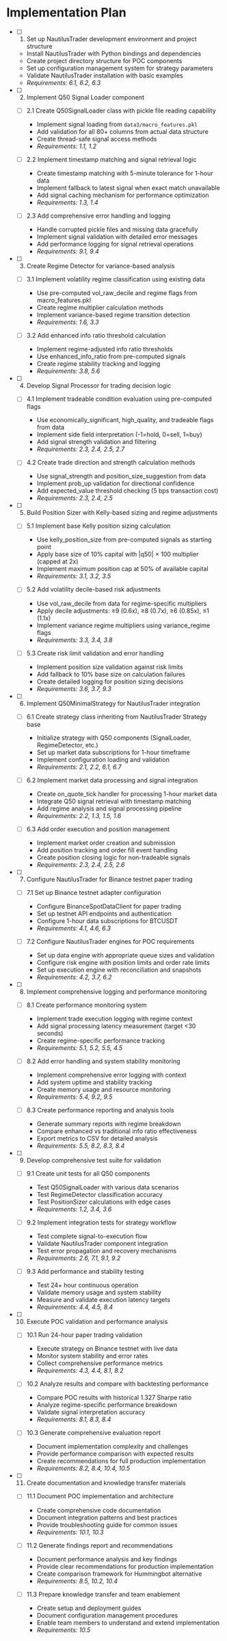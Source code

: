 # Implementation Plan

- [ ] 1. Set up NautilusTrader development environment and project structure
  - Install NautilusTrader with Python bindings and dependencies
  - Create project directory structure for POC components
  - Set up configuration management system for strategy parameters
  - Validate NautilusTrader installation with basic examples
  - _Requirements: 6.1, 6.2, 6.3_

- [ ] 2. Implement Q50 Signal Loader component
  - [ ] 2.1 Create Q50SignalLoader class with pickle file reading capability
    - Implement signal loading from `data3/macro_features.pkl`
    - Add validation for all 80+ columns from actual data structure
    - Create thread-safe signal access methods
    - _Requirements: 1.1, 1.2_

  - [ ] 2.2 Implement timestamp matching and signal retrieval logic
    - Create timestamp matching with 5-minute tolerance for 1-hour data
    - Implement fallback to latest signal when exact match unavailable
    - Add signal caching mechanism for performance optimization
    - _Requirements: 1.3, 1.4_

  - [ ] 2.3 Add comprehensive error handling and logging
    - Handle corrupted pickle files and missing data gracefully
    - Implement signal validation with detailed error messages
    - Add performance logging for signal retrieval operations
    - _Requirements: 9.1, 9.4_

- [ ] 3. Create Regime Detector for variance-based analysis
  - [ ] 3.1 Implement volatility regime classification using existing data
    - Use pre-computed vol_raw_decile and regime flags from macro_features.pkl
    - Create regime multiplier calculation methods
    - Implement variance-based regime transition detection
    - _Requirements: 1.6, 3.3_

  - [ ] 3.2 Add enhanced info ratio threshold calculation
    - Implement regime-adjusted info ratio thresholds
    - Use enhanced_info_ratio from pre-computed signals
    - Create regime stability tracking and logging
    - _Requirements: 3.8, 5.6_

- [ ] 4. Develop Signal Processor for trading decision logic
  - [ ] 4.1 Implement tradeable condition evaluation using pre-computed flags
    - Use economically_significant, high_quality, and tradeable flags from data
    - Implement side field interpretation (-1=hold, 0=sell, 1=buy)
    - Add signal strength validation and filtering
    - _Requirements: 2.3, 2.4, 2.5, 2.7_

  - [ ] 4.2 Create trade direction and strength calculation methods
    - Use signal_strength and position_size_suggestion from data
    - Implement prob_up validation for directional confidence
    - Add expected_value threshold checking (5 bps transaction cost)
    - _Requirements: 2.3, 2.4, 2.5_

- [ ] 5. Build Position Sizer with Kelly-based sizing and regime adjustments
  - [ ] 5.1 Implement base Kelly position sizing calculation
    - Use kelly_position_size from pre-computed signals as starting point
    - Apply base size of 10% capital with |q50| × 100 multiplier (capped at 2x)
    - Implement maximum position cap at 50% of available capital
    - _Requirements: 3.1, 3.2, 3.5_

  - [ ] 5.2 Add volatility decile-based risk adjustments
    - Use vol_raw_decile from data for regime-specific multipliers
    - Apply decile adjustments: ≥9 (0.6x), ≥8 (0.7x), ≥6 (0.85x), ≤1 (1.1x)
    - Implement variance regime multipliers using variance_regime flags
    - _Requirements: 3.3, 3.4, 3.8_

  - [ ] 5.3 Create risk limit validation and error handling
    - Implement position size validation against risk limits
    - Add fallback to 10% base size on calculation failures
    - Create detailed logging for position sizing decisions
    - _Requirements: 3.6, 3.7, 9.3_

- [ ] 6. Implement Q50MinimalStrategy for NautilusTrader integration
  - [ ] 6.1 Create strategy class inheriting from NautilusTrader Strategy base
    - Initialize strategy with Q50 components (SignalLoader, RegimeDetector, etc.)
    - Set up market data subscriptions for 1-hour timeframe
    - Implement configuration loading and validation
    - _Requirements: 2.1, 2.2, 6.1, 6.7_

  - [ ] 6.2 Implement market data processing and signal integration
    - Create on_quote_tick handler for processing 1-hour market data
    - Integrate Q50 signal retrieval with timestamp matching
    - Add regime analysis and signal processing pipeline
    - _Requirements: 2.2, 1.3, 1.5, 1.6_

  - [ ] 6.3 Add order execution and position management
    - Implement market order creation and submission
    - Add position tracking and order fill event handling
    - Create position closing logic for non-tradeable signals
    - _Requirements: 2.3, 2.4, 2.5, 2.6_

- [ ] 7. Configure NautilusTrader for Binance testnet paper trading
  - [ ] 7.1 Set up Binance testnet adapter configuration
    - Configure BinanceSpotDataClient for paper trading
    - Set up testnet API endpoints and authentication
    - Configure 1-hour data subscriptions for BTCUSDT
    - _Requirements: 4.1, 4.6, 6.3_

  - [ ] 7.2 Configure NautilusTrader engines for POC requirements
    - Set up data engine with appropriate queue sizes and validation
    - Configure risk engine with position limits and order rate limits
    - Set up execution engine with reconciliation and snapshots
    - _Requirements: 4.2, 3.7, 6.2_

- [ ] 8. Implement comprehensive logging and performance monitoring
  - [ ] 8.1 Create performance monitoring system
    - Implement trade execution logging with regime context
    - Add signal processing latency measurement (target <30 seconds)
    - Create regime-specific performance tracking
    - _Requirements: 5.1, 5.2, 5.5, 4.5_

  - [ ] 8.2 Add error handling and system stability monitoring
    - Implement comprehensive error logging with context
    - Add system uptime and stability tracking
    - Create memory usage and resource monitoring
    - _Requirements: 5.4, 9.2, 9.5_

  - [ ] 8.3 Create performance reporting and analysis tools
    - Generate summary reports with regime breakdown
    - Compare enhanced vs traditional info ratio effectiveness
    - Export metrics to CSV for detailed analysis
    - _Requirements: 5.5, 8.2, 8.3, 8.4_

- [ ] 9. Develop comprehensive test suite for validation
  - [ ] 9.1 Create unit tests for all Q50 components
    - Test Q50SignalLoader with various data scenarios
    - Test RegimeDetector classification accuracy
    - Test PositionSizer calculations with edge cases
    - _Requirements: 1.2, 3.4, 3.6_

  - [ ] 9.2 Implement integration tests for strategy workflow
    - Test complete signal-to-execution flow
    - Validate NautilusTrader component integration
    - Test error propagation and recovery mechanisms
    - _Requirements: 2.6, 7.1, 9.1, 9.2_

  - [ ] 9.3 Add performance and stability testing
    - Test 24+ hour continuous operation
    - Validate memory usage and system stability
    - Measure and validate execution latency targets
    - _Requirements: 4.4, 4.5, 8.4_

- [ ] 10. Execute POC validation and performance analysis
  - [ ] 10.1 Run 24-hour paper trading validation
    - Execute strategy on Binance testnet with live data
    - Monitor system stability and error rates
    - Collect comprehensive performance metrics
    - _Requirements: 4.3, 4.4, 8.1, 8.2_

  - [ ] 10.2 Analyze results and compare with backtesting performance
    - Compare POC results with historical 1.327 Sharpe ratio
    - Analyze regime-specific performance breakdown
    - Validate signal interpretation accuracy
    - _Requirements: 8.1, 8.3, 8.4_

  - [ ] 10.3 Generate comprehensive evaluation report
    - Document implementation complexity and challenges
    - Provide performance comparison with expected results
    - Create recommendations for full production implementation
    - _Requirements: 8.2, 8.4, 10.4, 10.5_

- [ ] 11. Create documentation and knowledge transfer materials
  - [ ] 11.1 Document POC implementation and architecture
    - Create comprehensive code documentation
    - Document integration patterns and best practices
    - Provide troubleshooting guide for common issues
    - _Requirements: 10.1, 10.3_

  - [ ] 11.2 Generate findings report and recommendations
    - Document performance analysis and key findings
    - Provide clear recommendations for production implementation
    - Create comparison framework for Hummingbot alternative
    - _Requirements: 8.5, 10.2, 10.4_

  - [ ] 11.3 Prepare knowledge transfer and team enablement
    - Create setup and deployment guides
    - Document configuration management procedures
    - Enable team members to understand and extend implementation
    - _Requirements: 10.5_